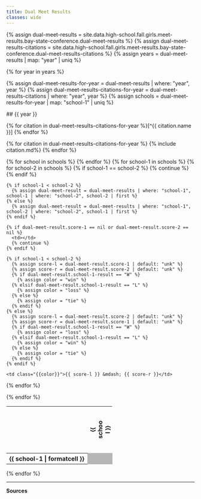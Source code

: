 ```yaml
---
title: Dual Meet Results
classes: wide
---
```


<style>
  td {
    border: 1px solid #b6b6b6;
    text-align: center;
    padding: 0;
    width: 50px;
  }

  .neutral {
    background-color: #b6b6b6;
  }

  .win {
    background-color: #7abd91;
  }

  .loss {
    background-color: #ff6962;
  }
</style>

{% assign dual-meet-results = site.data.high-school.fall.girls.meet-results.bay-state-conference.dual-meet-results %}
{% assign dual-meet-results-citations = site.data.high-school.fall.girls.meet-results.bay-state-conference.dual-meet-results-citations %}
{% assign years = dual-meet-results | map: "year" | uniq %}

{% for year in years %}

{% assign dual-meet-results-for-year = dual-meet-results | where: "year", year %}
{% assign dual-meet-results-citations-for-year = dual-meet-results-citations | where: "year", year %}
{% assign schools = dual-meet-results-for-year | map: "school-1" | uniq %}

<div markdown="1">
## {{ year }}

{% for citation in dual-meet-results-citations-for-year %}[^{{ citation.name }}] {% endfor %}

{% for citation in dual-meet-results-citations-for-year %}
  {% include citation.md%}
{% endfor %}
</div>

<table>
<tbody>
<tr>
  <th></th>
  {% for school in schools %}
    <th style="transform: rotate(-90deg); height: 125px; max-width: 50px;">{{ school }}</th>
  {% endfor %}
</tr>
{% for school-1 in schools %}
<tr>
  <th style="width: min-content;">{{ school-1 | formatcell }}</th>
  {% for school-2 in schools %}
    {% if school-1 == school-2 %}
      <td class="neutral"></td>
      {% continue %}
    {% endif %}

    {% if school-1 < school-2 %}
      {% assign dual-meet-result = dual-meet-results | where: "school-1", school-1 | where: "school-2", school-2 | first %}
    {% else %}
      {% assign dual-meet-result = dual-meet-results | where: "school-1", school-2 | where: "school-2", school-1 | first %}
    {% endif %}

    {% if dual-meet-result.score-1 == nil or dual-meet-result.score-2 == nil %}
      <td></td>
      {% continue %}
    {% endif %}

    {% if school-1 < school-2 %}
      {% assign score-l = dual-meet-result.score-1 | default: "unk" %}
      {% assign score-r = dual-meet-result.score-2 | default: "unk" %}
      {% if dual-meet-result.school-1-result == "W" %}
        {% assign color = "win" %}
      {% elsif dual-meet-result.school-1-result == "L" %}
        {% assign color = "loss" %}
      {% else %}
        {% assign color = "tie" %}
      {% endif %}
    {% else %}
      {% assign score-l = dual-meet-result.score-2 | default: "unk" %}
      {% assign score-r = dual-meet-result.score-1 | default: "unk" %}
      {% if dual-meet-result.school-1-result == "W" %}
        {% assign color = "loss" %}
      {% elsif dual-meet-result.school-1-result == "L" %}
        {% assign color = "win" %}
      {% else %}
        {% assign color = "tie" %}
      {% endif %}
    {% endif %}

    <td class="{{color}}">{{ score-l }} &mdash; {{ score-r }}</td>
  {% endfor %}
</tr>
{% endfor %}
</tbody>
</table>

{% endfor %}

---

__Sources__
